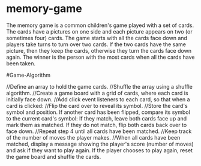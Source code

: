 # memory-game

The memory game is a common children's game played with a set of cards. The cards have a pictures on one side and each picture appears on two (or sometimes four) cards.
The game starts with all the cards face down and players take turns to turn over two cards. If the two cards have the same picture, then they keep the cards,
otherwise they turn the cards face down again.
The winner is the person with the most cards when all the cards have been taken.

#Game-Algorithm

//Define an array to hold the game cards.
//Shuffle the array using a shuffle algorithm.
//Create a game board with a grid of cards, where each card is initially face down.
//Add click event listeners to each card, so that when a card is clicked:
//Flip the card over to reveal its symbol.
//Store the card's symbol and position.
  If another card has been flipped, compare its symbol to the current card's symbol:
  If they match, leave both cards face up and mark them as matched.
  If they do not match, flip both cards back over to face down.
//Repeat step 4 until all cards have been matched.
//Keep track of the number of moves the player makes.
//When all cards have been matched, display a message showing the player's score (number of moves) and ask if they want to play again.
  If the player chooses to play again, reset the game board and shuffle the cards.
